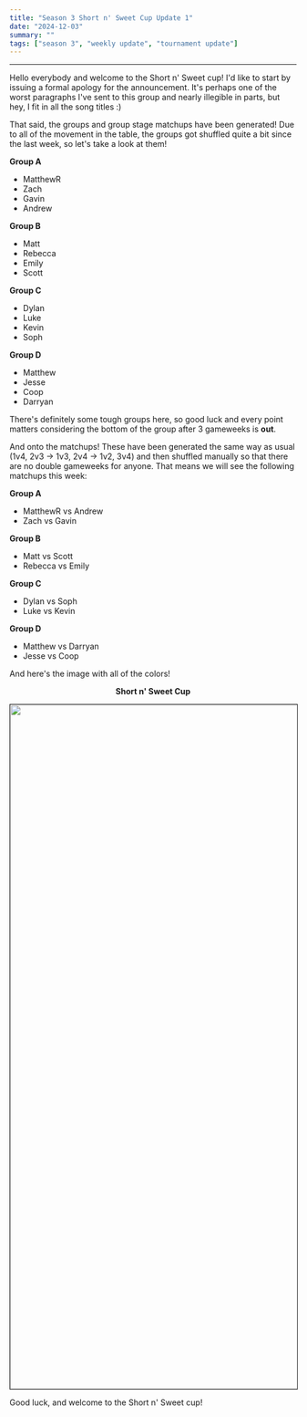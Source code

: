 ```yaml
---
title: "Season 3 Short n' Sweet Cup Update 1"
date: "2024-12-03"
summary: ""
tags: ["season 3", "weekly update", "tournament update"]
---
```


<style>
img {
  display: block;
  margin-left: auto;
  margin-right: auto;
  border: 1px solid;
}
.center-bold {
    text-align: center;
    font-weight: bold;
}
</style>

---

Hello everybody and welcome to the Short n' Sweet cup! I'd like to start by issuing a formal apology for the announcement. It's perhaps one of the worst paragraphs I've sent to this group and nearly illegible in parts, but hey, I fit in all the song titles :)

That said, the groups and group stage matchups have been generated! Due to all of the movement in the table, the groups got shuffled quite a bit since the last week, so let's take a look at them!

**Group A**

- MatthewR
- Zach
- Gavin
- Andrew

**Group B**

- Matt
- Rebecca
- Emily
- Scott

**Group C**

- Dylan
- Luke
- Kevin
- Soph

**Group D**

- Matthew
- Jesse
- Coop
- Darryan

There's definitely some tough groups here, so good luck and every point matters considering the bottom of the group after 3 gameweeks is **out**.

And onto the matchups! These have been generated the same way as usual (1v4, 2v3 -> 1v3, 2v4 -> 1v2, 3v4) and then shuffled manually so that there are no double gameweeks for anyone. That means we will see the following matchups this week:

**Group A**

- MatthewR vs Andrew
- Zach vs Gavin

**Group B**

- Matt vs Scott
- Rebecca vs Emily

**Group C**

- Dylan vs Soph
- Luke vs Kevin

**Group D**

- Matthew vs Darryan
- Jesse vs Coop

And here's the image with all of the colors!

<p class="center-bold">Short n' Sweet Cup</p>
<img src="/images/season-3/season-3-wu/14/group-stage.png" width="1200vh" height="auto">

Good luck, and welcome to the Short n' Sweet cup!
